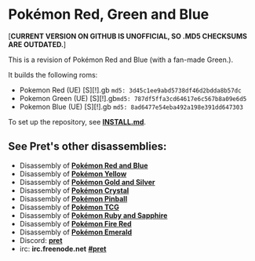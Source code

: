 # Pokémon Red, Green and Blue

[**CURRENT VERSION ON GITHUB IS UNOFFICIAL, SO .MD5 CHECKSUMS ARE OUTDATED.**]

This is a revision of Pokémon Red and Blue (with a fan-made Green.).

It builds the following roms:

* Pokemon Red (UE) [S][!].gb  `md5: 3d45c1ee9abd5738df46d2bdda8b57dc`
* Pokemon Green (UE) [S][!].gb`md5: 787df5ffa3cd64617e6c567b8a09e6d5`
* Pokemon Blue (UE) [S][!].gb `md5: 8ad6477e54eba492a198e391dd647303`

To set up the repository, see [**INSTALL.md**](INSTALL.md).

## See Pret's other disassemblies:

* Disassembly of [**Pokémon Red and Blue**][pokered]
* Disassembly of [**Pokémon Yellow**][pokeyellow]
* Disassembly of [**Pokémon Gold and Silver**][pokegold]
* Disassembly of [**Pokémon Crystal**][pokecrystal]
* Disassembly of [**Pokémon Pinball**][pokepinball]
* Disassembly of [**Pokémon TCG**][poketcg]
* Disassembly of [**Pokémon Ruby and Sapphire**][pokeruby]
* Disassembly of [**Pokémon Fire Red**][pokefirered]
* Disassembly of [**Pokémon Emerald**][pokeemerald]
* Discord: [**pret**][Discord]
* irc: **irc.freenode.net** [**#pret**][irc]

[pokered]: https://github.com/pret/pokered
[pokeyellow]: https://github.com/pret/pokeyellow
[pokegold]: https://github.com/pret/pokegold
[pokecrystal]: https://github.com/pret/pokecrystal
[pokepinball]: https://github.com/pret/pokepinball
[poketcg]: https://github.com/pret/poketcg
[pokeruby]: https://github.com/pret/pokeruby
[pokefirered]: https://github.com/pret/pokefirered
[pokeemerald]: https://github.com/pret/pokeemerald
[Discord]: https://discord.gg/cJxDDVP
[irc]: https://kiwiirc.com/client/irc.freenode.net/?#pret
